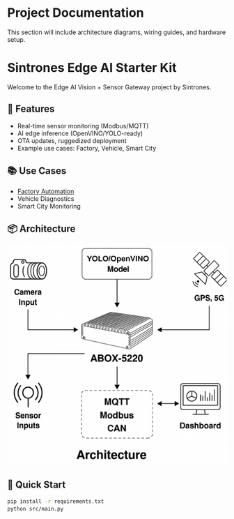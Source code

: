 # Project Documentation

This section will include architecture diagrams, wiring guides, and hardware setup.

# Sintrones Edge AI Starter Kit

Welcome to the Edge AI Vision + Sensor Gateway project by Sintrones.

## 🚀 Features
- Real-time sensor monitoring (Modbus/MQTT)
- AI edge inference (OpenVINO/YOLO-ready)
- OTA updates, ruggedized deployment
- Example use cases: Factory, Vehicle, Smart City

## 📚 Use Cases
- [Factory Automation](../examples/factory_automation/README.md)
- Vehicle Diagnostics
- Smart City Monitoring

## 📦 Architecture
![Architecture](../docs/diagram.png)

## 🧪 Quick Start
```bash
pip install -r requirements.txt
python src/main.py
